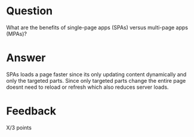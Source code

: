 # Question

What are the benefits of single-page apps (SPAs) versus multi-page apps (MPAs)?

# Answer
SPAs loads a page faster since its only updating content dynamically and only the targeted parts. Since only targeted parts change the entire page doesnt need to reload or refresh which also reduces server loads.

# Feedback

X/3 points